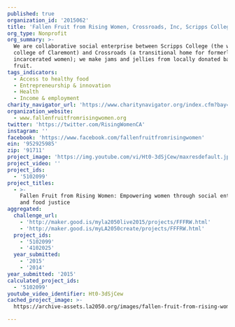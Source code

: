 ```yaml
---
published: true
organization_id: '2015062'
title: 'Fallen Fruit from Rising Women, Crossroads, Inc, Scripps College'
org_type: Nonprofit
org_summary: >-
  We are collaborative social enterprise between Scripps College (the women's
  college of Claremont) and Crossroads (a transitional home for formerly
  incarcerated women); we make jams and jellies from locally donated back yard
  fruit.
tags_indicators:
  - Access to healthy food
  - Entrepreneurship & innovation
  - Health
  - Income & employment
charity_navigator_url: 'https://www.charitynavigator.org/index.cfm?bay=search.profile&ein=952925985'
organization_website:
  - www.fallenfruitfromrisingwomen.org
twitter: 'https://twitter.com/RisingWomenCA'
instagram: ''
facebook: 'https://www.facebook.com/fallenfruitfromrisingwomen'
ein: '952925985'
zip: '91711'
project_image: 'https://img.youtube.com/vi/Ht0-3dSjCew/maxresdefault.jpg'
project_video: ''
project_ids:
  - '5102099'
project_titles:
  - >-
    Fallen Fruit from Rising Women: Empowering women through social enterprise
    and food justice
aggregated:
  challenge_url:
    - 'http://maker.good.is/myla2050live2015/projects/FFFRW.html'
    - 'http://maker.good.is/myLA2050create/projects/FFFRW.html'
  project_ids:
    - '5102099'
    - '4102025'
  year_submitted:
    - '2015'
    - '2014'
year_submitted: '2015'
calculated_project_ids:
  - '5102099'
youtube_video_identifier: Ht0-3dSjCew
cached_project_image: >-
  https://archive-assets.la2050.org/images/fallen-fruit-from-rising-women-crossroads-inc-scripps-college/img.youtube.com/vi/Ht0-3dSjCew/maxresdefault.jpg

---
```

